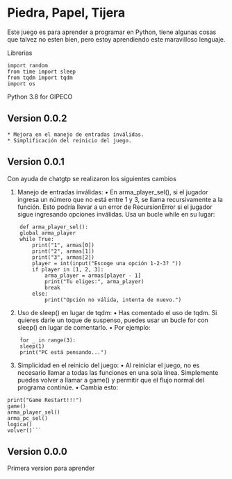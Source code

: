 # Piedra, Papel, Tijera

Este juego es para aprender a programar en Python, tiene algunas cosas que talvez no esten bien, pero estoy aprendiendo este maravilloso lenguaje.

Librerias

```
import random
from time import sleep
from tqdm import tqdm
import os
```

Python 3.8
for GIPECO

## Version 0.0.2
    * Mejora en el manejo de entradas inválidas.
    * Simplificación del reinicio del juego.


## Version 0.0.1

Con ayuda de chatgtp se realizaron los siguientes cambios

1. Manejo de entradas inválidas:
   • En arma_player_sel(), si el jugador ingresa un número que no está entre 1 y 3, se llama recursivamente a la función. Esto podría llevar a un error de RecursionError si el jugador sigue ingresando opciones inválidas. Usa un bucle while en su lugar:

```
    def arma_player_sel():
    global arma_player
    while True:
        print("1", armas[0])
        print("2", armas[1])
        print("3", armas[2])
        player = int(input("Escoge una opción 1-2-3? "))
        if player in [1, 2, 3]:
            arma_player = armas[player - 1]
            print("Tu eliges:", arma_player)
            break
        else:
            print("Opción no válida, intenta de nuevo.")
```

2. Uso de sleep() en lugar de tqdm:
   • Has comentado el uso de tqdm. Si quieres darle un toque de suspenso, puedes usar un bucle for con sleep() en lugar de comentarlo.
   • Por ejemplo:

```
    for _ in range(3):
    sleep(1)
    print("PC está pensando...")
```

3. Simplicidad en el reinicio del juego:
   • Al reiniciar el juego, no es necesario llamar a todas las funciones en una sola línea. Simplemente puedes volver a llamar a game() y permitir que el flujo normal del programa continúe.
   • Cambia esto:

````
print("Game Restart!!!")
game()
arma_player_sel()
arma_pc_sel()
logica()
volver()```
````
## Version 0.0.0

Primera version para aprender